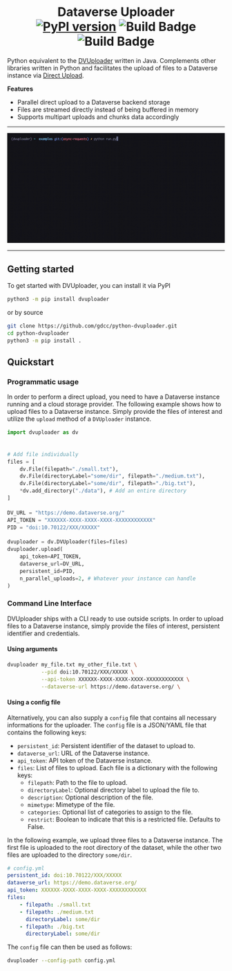 <h1 align="center">
  Dataverse Uploader</br>
  <a href="https://badge.fury.io/py/dvuploader"><img src="https://badge.fury.io/py/dvuploader.svg" alt="PyPI version" height="18"></a>
  <img src="https://img.shields.io/badge/python-3.8|3.9|3.10|3.11-blue.svg" alt="Build Badge">
  <img src="https://github.com/gdcc/python-dvuploader/actions/workflows/test.yaml/badge.svg" alt="Build Badge">
</h1>

Python equivalent to the [DVUploader](https://github.com/GlobalDataverseCommunityConsortium/dataverse-uploader) written in Java. Complements other libraries written in Python and facilitates the upload of files to a Dataverse instance via [Direct Upload](https://guides.dataverse.org/en/latest/developers/s3-direct-upload-api.html).

**Features**

* Parallel direct upload to a Dataverse backend storage
* Files are streamed directly instead of being buffered in memory
* Supports multipart uploads and chunks data accordingly

-----

<p align="center">
    <img src="./static/demo.gif" width="600"/>
</p>

-----

## Getting started

To get started with DVUploader, you can install it via PyPI

```bash
python3 -m pip install dvuploader
```

or by source

```bash
git clone https://github.com/gdcc/python-dvuploader.git
cd python-dvuploader
python3 -m pip install .
```

## Quickstart

### Programmatic usage

In order to perform a direct upload, you need to have a Dataverse instance running and a cloud storage provider. The following example shows how to upload files to a Dataverse instance. Simply provide the files of interest and utilize the `upload` method of a `DVUploader` instance.

```python
import dvuploader as dv


# Add file individually
files = [
    dv.File(filepath="./small.txt"),
    dv.File(directoryLabel="some/dir", filepath="./medium.txt"),
    dv.File(directoryLabel="some/dir", filepath="./big.txt"),
    *dv.add_directory("./data"), # Add an entire directory
]

DV_URL = "https://demo.dataverse.org/"
API_TOKEN = "XXXXXX-XXXX-XXXX-XXXX-XXXXXXXXXXXX"
PID = "doi:10.70122/XXX/XXXXX"

dvuploader = dv.DVUploader(files=files)
dvuploader.upload(
    api_token=API_TOKEN,
    dataverse_url=DV_URL,
    persistent_id=PID,
    n_parallel_uploads=2, # Whatever your instance can handle
)
```

### Command Line Interface

DVUploader ships with a CLI ready to use outside scripts. In order to upload files to a Dataverse instance, simply provide the files of interest, persistent identifier and credentials.

#### Using arguments

```bash
dvuploader my_file.txt my_other_file.txt \
           --pid doi:10.70122/XXX/XXXXX \
           --api-token XXXXXX-XXXX-XXXX-XXXX-XXXXXXXXXXXX \
           --dataverse-url https://demo.dataverse.org/ \
```

#### Using a config file

Alternatively, you can also supply a `config` file that contains all necessary informations for the uploader. The `config` file is a JSON/YAML file that contains the following keys:

* `persistent_id`: Persistent identifier of the dataset to upload to.
* `dataverse_url`: URL of the Dataverse instance.
* `api_token`: API token of the Dataverse instance.
* `files`: List of files to upload. Each file is a dictionary with the following keys:
  * `filepath`: Path to the file to upload.
  * `directoryLabel`: Optional directory label to upload the file to.
  * `description`: Optional description of the file.
  * `mimetype`: Mimetype of the file.
  * `categories`: Optional list of categories to assign to the file.
  * `restrict`: Boolean to indicate that this is a restricted file. Defaults to False.

In the following example, we upload three files to a Dataverse instance. The first file is uploaded to the root directory of the dataset, while the other two files are uploaded to the directory `some/dir`.

```yaml
# config.yml
persistent_id: doi:10.70122/XXX/XXXXX
dataverse_url: https://demo.dataverse.org/
api_token: XXXXXX-XXXX-XXXX-XXXX-XXXXXXXXXXXX
files:
    - filepath: ./small.txt
    - filepath: ./medium.txt
      directoryLabel: some/dir
    - filepath: ./big.txt
      directoryLabel: some/dir
```

The `config` file can then be used as follows:

```bash
dvuploader --config-path config.yml
```
